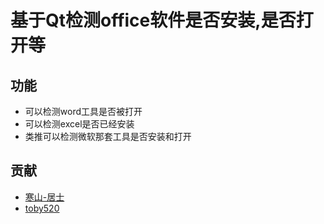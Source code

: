 # 基于Qt检测office软件是否安装,是否打开等

## 功能

* 可以检测word工具是否被打开
* 可以检测excel是否已经安装
* 类推可以检测微软那套工具是否安装和打开

## 贡献

* [寒山-居士](https://github.com/toby20130333)
* [toby520](http://www.heilqt.com)
